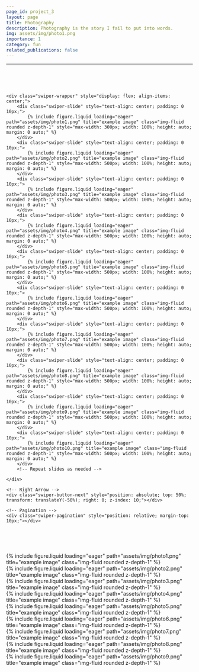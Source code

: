 ```yaml
---
page_id: project_3
layout: page
title: Photography
description: Photography is the story I fail to put into words.
img: assets/img/photo1.png
importance: 1
category: fun
related_publications: false
---
```

---
<br><br><br>

<!-- Include Swiper's CSS -->
<link rel="stylesheet" href="https://unpkg.com/swiper/swiper-bundle.min.css">

<div class="swiper-container" style="width: 100%; max-width: 900px; margin: 0 auto; position: relative;">
    <!-- Left Arrow -->
    <div class="swiper-button-prev" style="position: absolute; top: 50%; transform: translateY(-50%); left: 0; z-index: 10;"></div>

    <div class="swiper-wrapper" style="display: flex; align-items: center;">
        <div class="swiper-slide" style="text-align: center; padding: 0 10px;">
            {% include figure.liquid loading="eager" path="assets/img/photo1.png" title="example image" class="img-fluid rounded z-depth-1" style="max-width: 300px; width: 100%; height: auto; margin: 0 auto;" %}
        </div>
        <div class="swiper-slide" style="text-align: center; padding: 0 10px;">
            {% include figure.liquid loading="eager" path="assets/img/photo2.png" title="example image" class="img-fluid rounded z-depth-1" style="max-width: 500px; width: 100%; height: auto; margin: 0 auto;" %}
        </div>
        <div class="swiper-slide" style="text-align: center; padding: 0 10px;">
            {% include figure.liquid loading="eager" path="assets/img/photo3.png" title="example image" class="img-fluid rounded z-depth-1" style="max-width: 500px; width: 100%; height: auto; margin: 0 auto;" %}
        </div>
        <div class="swiper-slide" style="text-align: center; padding: 0 10px;">
            {% include figure.liquid loading="eager" path="assets/img/photo4.png" title="example image" class="img-fluid rounded z-depth-1" style="max-width: 500px; width: 100%; height: auto; margin: 0 auto;" %}
        </div>
        <div class="swiper-slide" style="text-align: center; padding: 0 10px;">
            {% include figure.liquid loading="eager" path="assets/img/photo5.png" title="example image" class="img-fluid rounded z-depth-1" style="max-width: 500px; width: 100%; height: auto; margin: 0 auto;" %}
        </div>
        <div class="swiper-slide" style="text-align: center; padding: 0 10px;">
            {% include figure.liquid loading="eager" path="assets/img/photo6.png" title="example image" class="img-fluid rounded z-depth-1" style="max-width: 500px; width: 100%; height: auto; margin: 0 auto;" %}
        </div>
        <div class="swiper-slide" style="text-align: center; padding: 0 10px;">
            {% include figure.liquid loading="eager" path="assets/img/photo7.png" title="example image" class="img-fluid rounded z-depth-1" style="max-width: 500px; width: 100%; height: auto; margin: 0 auto;" %}
        </div>
        <div class="swiper-slide" style="text-align: center; padding: 0 10px;">
            {% include figure.liquid loading="eager" path="assets/img/photo8.png" title="example image" class="img-fluid rounded z-depth-1" style="max-width: 500px; width: 100%; height: auto; margin: 0 auto;" %}
        </div>
        <div class="swiper-slide" style="text-align: center; padding: 0 10px;">
            {% include figure.liquid loading="eager" path="assets/img/photo9.png" title="example image" class="img-fluid rounded z-depth-1" style="max-width: 500px; width: 100%; height: auto; margin: 0 auto;" %}
        </div>
        <div class="swiper-slide" style="text-align: center; padding: 0 10px;">
            {% include figure.liquid loading="eager" path="assets/img/photo10.png" title="example image" class="img-fluid rounded z-depth-1" style="max-width: 500px; width: 100%; height: auto; margin: 0 auto;" %}
        </div>
        <!-- Repeat slides as needed -->
        
    </div>

    <!-- Right Arrow -->
    <div class="swiper-button-next" style="position: absolute; top: 50%; transform: translateY(-50%); right: 0; z-index: 10;"></div>

    <!-- Pagination -->
    <div class="swiper-pagination" style="position: relative; margin-top: 10px;"></div>
</div>

<!-- Include Swiper's JS -->
<script src="https://unpkg.com/swiper/swiper-bundle.min.js"></script>

<script>
var swiper = new Swiper('.swiper-container', {
    direction: 'horizontal',
    loop: true,
    slidesPerView: 4,                 // Show 3 slides at once
    centeredSlides: true,             // Center the active slide
    spaceBetween: 30,                 // Increased space between slides to accommodate zoom
    autoplay: {
        delay: 2000,                  // Autoplay delay
        disableOnInteraction: false,  // Keep autoplay active after user interaction
    },
    speed: 600,                       // Slow down the transition speed for smoother effect
    pagination: {
        el: '.swiper-pagination',
        clickable: true,
    },
    navigation: {
        nextEl: '.swiper-button-next',
        prevEl: '.swiper-button-prev',
    },
    slideToClickedSlide: true,        // Zoom the clicked slide
    on: {
        slideChangeTransitionEnd: function () {
            // Reset all slides
            swiper.slides.forEach(slide => {
                slide.style.zIndex = '1';
                slide.querySelector('img').style.transform = 'scale(1)';
            });
            // Zoom the active slide
            const activeSlide = swiper.slides[swiper.activeIndex];
            activeSlide.style.zIndex = '2';
            activeSlide.querySelector('img').style.transform = 'scale(2)';
        }
    }
});
</script>
<br><br><br>
<div class="row">
    <div class="col-sm mt-3 mt-md-0">
        {% include figure.liquid loading="eager" path="assets/img/photo1.png" title="example image" class="img-fluid rounded z-depth-1" %}
    </div>
    <div class="col-sm mt-3 mt-md-0">
        {% include figure.liquid loading="eager" path="assets/img/photo2.png" title="example image" class="img-fluid rounded z-depth-1" %}
    </div>
    <div class="col-sm mt-3 mt-md-0">
        {% include figure.liquid loading="eager" path="assets/img/photo3.png" title="example image" class="img-fluid rounded z-depth-1" %}
    </div>
</div>

<div class="row">
    <div class="col-sm mt-3 mt-md-0">
        {% include figure.liquid loading="eager" path="assets/img/photo4.png" title="example image" class="img-fluid rounded z-depth-1" %}
    </div>
    <div class="col-sm mt-3 mt-md-0">
        {% include figure.liquid loading="eager" path="assets/img/photo5.png" title="example image" class="img-fluid rounded z-depth-1" %}
    </div>
    <div class="col-sm mt-3 mt-md-0">
        {% include figure.liquid loading="eager" path="assets/img/photo6.png" title="example image" class="img-fluid rounded z-depth-1" %}
    </div>
</div>

<div class="row">
    <div class="col-sm mt-3 mt-md-0">
        {% include figure.liquid loading="eager" path="assets/img/photo7.png" title="example image" class="img-fluid rounded z-depth-1" %}
    </div>
    <div class="col-sm mt-3 mt-md-0">
        {% include figure.liquid loading="eager" path="assets/img/photo8.png" title="example image" class="img-fluid rounded z-depth-1" %}
    </div>
    <div class="col-sm mt-3 mt-md-0">
        {% include figure.liquid loading="eager" path="assets/img/photo9.png" title="example image" class="img-fluid rounded z-depth-1" %}
    </div>
</div>



